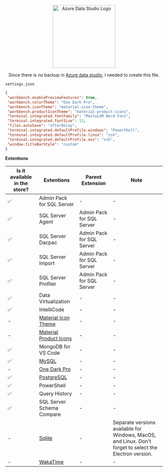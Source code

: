 <div align="center">
<img src="https://github.com/microsoft/azuredatastudio/blob/release/0.31/resources/win32/code_150x150.png?raw=true" alt="Azure Data Studio Logo" width="200" height="200">
</div>
<div align="center">
<p> Since there is no backup in <a href="https://github.com/microsoft/azuredatastudio?tab=readme-ov-file#download-the-latest-azure-data-studio-release" target="_blank">Azure data studio</a>, I needed to create this file. </p>
</div>

`settings.json`

```json
{
 "workbench.enablePreviewFeatures": true,
 "workbench.colorTheme": "One Dark Pro",
 "workbench.iconTheme": "material-icon-theme",
 "workbench.productIconTheme": "material-product-icons",
 "terminal.integrated.fontFamily": "MesloLGM Nerd Font",
 "terminal.integrated.fontSize": 13,
 "files.autoSave": "afterDelay",
 "terminal.integrated.defaultProfile.windows": "PowerShell",
 "terminal.integrated.defaultProfile.linux": "zsh",
 "terminal.integrated.defaultProfile.osx": "zsh",
 "window.titleBarStyle": "custom"
}
```


<b>Extentions</b>

|Is it available in the store?|Extentions|Parent Extension|Note|
|------|------|------|------|
|✅|Admin Pack for SQL Server|-|-|
|✅|SQL Server Agent |Admin Pack for SQL Server|-|
|✅|SQL Server Dacpac|Admin Pack for SQL Server|-|
|✅|SQL Server Import|Admin Pack for SQL Server|-|
|✅|SQL Server Profiler|Admin Pack for SQL Server|-|
|✅|Data Virtualization|-|-|
|✅|IntelliCode|-|-|
|-|[Material Icon Theme](https://github.com/PKief/vscode-material-icon-theme/releases)|-|-|
|-|[Material Product Icons](https://github.com/PKief/vscode-material-product-icons/releases)|-|-|
|✅|MongoDB for VS Code|-|-|
|✅|[MySQL](https://github.com/Microsoft/azuredatastudio-mysql/)|-|-|
|-|[One Dark Pro](https://marketplace.visualstudio.com/items?itemName=zhuangtongfa.Material-theme)|-|-|
|✅|[PostgreSQL](https://github.com/Microsoft/azuredatastudio-postgresql/)|-|-|
|✅|PowerShell|-|-|
|✅|Query History|-|-|
|✅|SQL Server Schema Compare|-|-|
|-|[Sqlite](https://github.com/microsoft/azuredatastudio-sqlite/releases)|-|Separate versions available for Windows, MacOS, and Linux. Don't forget to select the Electron version.|
|-|[WakaTime](https://marketplace.visualstudio.com/items?itemName=WakaTime.vscode-wakatime)|-|-|
